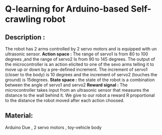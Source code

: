 # Q-learning for Arduino-based Self-crawling robot 

## Description : 

The robot has 2 arms controlled by 2 servo motors and is equipped with un ultrasonic sensor. 
**Action space :** The range of servo1 is from 80 to 100 degrees ,and the range of servo2 Is from 90 to 145 degrees. 
The output of the microcontroller is an action elicited to one of the sevo arms telling it to move up or down by a pre-defined
increment. The increment of servo1 (closer to the body) is 10 degrees and the increment of servo2 (touches the ground) is 15degrees.
**State space :** the state of the robot is a combination between the angle of servo1 and servo2
**Reward signal :** The microcontroller takes input from an ultrasonic sensor that measures the distance to the wall behind it. 
We give to our robot a reward R proportional to the distance the robot moved after each action choosed.

## Material: 
Arduino Due , 2 servo motors , toy-vehicle body
